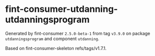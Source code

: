 # fint-consumer-utdanning-utdanningsprogram

Generated by fint-consumer `2.5.0-beta-1` from tag `v3.9.0` on package `utdanningsprogram` and component `utdanning`.

Based on fint-consumer-skeleton refs/tags/v1.7.1.
